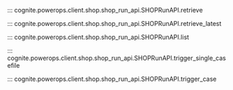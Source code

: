 ::: cognite.powerops.client.shop.shop_run_api.SHOPRunAPI.retrieve

::: cognite.powerops.client.shop.shop_run_api.SHOPRunAPI.retrieve_latest

::: cognite.powerops.client.shop.shop_run_api.SHOPRunAPI.list

::: cognite.powerops.client.shop.shop_run_api.SHOPRunAPI.trigger_single_casefile

::: cognite.powerops.client.shop.shop_run_api.SHOPRunAPI.trigger_case
